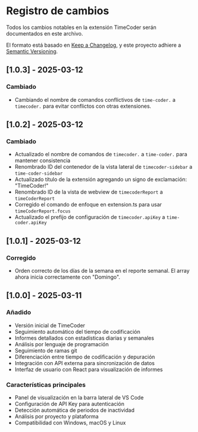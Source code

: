 # Registro de cambios

Todos los cambios notables en la extensión TimeCoder serán documentados en este archivo.

El formato está basado en [Keep a Changelog](https://keepachangelog.com/es-ES/1.0.0/),
y este proyecto adhiere a [Semantic Versioning](https://semver.org/spec/v2.0.0.html).

## [1.0.3] - 2025-03-12

### Cambiado
- Cambiando el nombre de comandos conflictivos de `time-coder.` a `timecoder.` para evitar conflictos con otras extensiones.

## [1.0.2] - 2025-03-12

### Cambiado
- Actualizado el nombre de comandos de `timecoder.` a `time-coder.` para mantener consistencia
- Renombrado ID del contenedor de la vista lateral de `timecoder-sidebar` a `time-coder-sidebar`
- Actualizado título de la extensión agregando un signo de exclamación: "TimeCoder!"
- Renombrado ID de la vista de webview de `timecoderReport` a `timeCoderReport`
- Corregido el comando de enfoque en extension.ts para usar `timeCoderReport.focus`
- Actualizado el prefijo de configuración de `timecoder.apiKey` a `time-coder.apiKey`

## [1.0.1] - 2025-03-12

### Corregido
- Orden correcto de los días de la semana en el reporte semanal. El array ahora inicia correctamente con "Domingo".

## [1.0.0] - 2025-03-11

### Añadido
- Versión inicial de TimeCoder
- Seguimiento automático del tiempo de codificación
- Informes detallados con estadísticas diarias y semanales
- Análisis por lenguaje de programación
- Seguimiento de ramas git
- Diferenciación entre tiempo de codificación y depuración
- Integración con API externa para sincronización de datos
- Interfaz de usuario con React para visualización de informes

### Características principales
- Panel de visualización en la barra lateral de VS Code
- Configuración de API Key para autenticación
- Detección automática de periodos de inactividad
- Análisis por proyecto y plataforma
- Compatibilidad con Windows, macOS y Linux